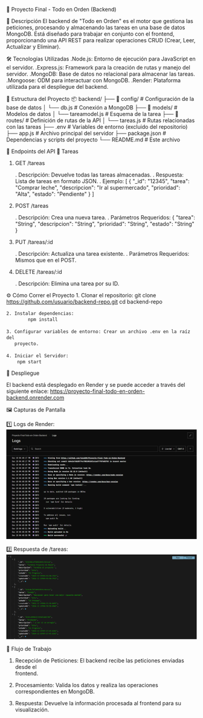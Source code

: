 📝 Proyecto Final - Todo en Orden (Backend)

🚀 Descripción
El backend de "Todo en Orden" es el motor que gestiona las peticiones, procesando y almacenando las tareas en una base de datos MongoDB. Está diseñado para trabajar en conjunto con el frontend, proporcionando una API REST para realizar operaciones CRUD (Crear, Leer, Actualizar y Eliminar).

🛠 Tecnologías Utilizadas
.Node.js: Entorno de ejecución para JavaScript en el servidor.
.Express.js: Framework para la creación de rutas y manejo del servidor.
.MongoDB: Base de datos no relacional para almacenar las tareas.
.Mongoose: ODM para interactuar con MongoDB.
.Render: Plataforma utilizada para el despliegue del backend.

📂 Estructura del Proyecto
📦 backend/
├── 📁 config/         # Configuración de la base de datos
│   └── db.js          # Conexión a MongoDB
├── 📁 models/         # Modelos de datos
│   └── tareamodel.js  # Esquema de la tarea
├── 📁 routes/         # Definición de rutas de la API
│   └── tareas.js      # Rutas relacionadas con las tareas
├── .env               # Variables de entorno (excluido del repositorio)
├── app.js             # Archivo principal del servidor
├── package.json       # Dependencias y scripts del proyecto
└── README.md          # Este archivo


📡 Endpoints del API
🎯 Tareas
1. GET /tareas

    . Descripción: Devuelve todas las tareas almacenadas.
    . Respuesta: Lista de tareas en formato JSON.
    . Ejemplo:
            [
                {
                "_id": "12345",
                "tarea": "Comprar leche",
                "descripcion": "Ir al supermercado",
                "prioridad": "Alta",
                "estado": "Pendiente"
                }
            ]

2. POST /tareas

    . Descripción: Crea una nueva tarea.
    . Parámetros Requeridos:
                {
                "tarea": "String",
                "descripcion": "String",
                "prioridad": "String",
                "estado": "String"
                }
3. PUT /tareas/:id

    . Descripción: Actualiza una tarea existente.
    . Parámetros Requeridos: Mismos que en el POST.

4. DELETE /tareas/:id

    . Descripción: Elimina una tarea por su ID.

⚙️ Cómo Correr el Proyecto
    1. Clonar el repositorio:
            git clone https://github.com/usuario/backend-repo.git
            cd backend-repo

    2. Instalar dependencias:
            npm install

    3. Configurar variables de entorno: Crear un archivo .env en la raíz del  
       proyecto.

    4. Iniciar el Servidor:
        npm start

🚀 Despliegue

El backend está desplegado en Render y se puede acceder a través del siguiente enlace:
        https://proyecto-final-todo-en-orden-backend.onrender.com


🖼 Capturas de Pantalla

1️⃣ Logs de Render:
![Conexión a la base de datos y despliegue exitoso.](./images/render-logs.png)

2️⃣ Respuesta de /tareas:
![Ejemplo de tareas almacenadas en la base de datos.](./images/Base%20de%20datos.png)

🔄 Flujo de Trabajo
1. Recepción de Peticiones: El backend recibe las peticiones enviadas desde el  
   frontend.
   
2. Procesamiento: Valida los datos y realiza las operaciones correspondientes en 
   MongoDB.

3. Respuesta: Devuelve la información procesada al frontend para su 
   visualización.
